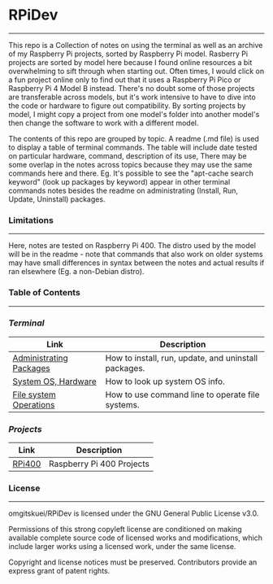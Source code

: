 # RPiDev
---
This repo is a Collection of notes on using the terminal as well as an archive of my Raspberry Pi projects, sorted by Raspberry Pi model.
Rasberry Pi projects are sorted by model here because I found online resources a bit overwhelming to sift through when starting out.
Often times, I would click on a fun project online only to find out that it uses a Raspberry Pi Pico or Raspberry Pi 4 Model B instead.
There's no doubt some of those projects are transferable across models, but it's work intensive to have to dive into the code or hardware to figure out compatibility.
By sorting projects by model, I might copy a project from one model's folder into another model's then change the software to work with a different model.

The contents of this repo are grouped by topic. A readme (.md file) is used to display a table of terminal commands. The table will include date tested on particular hardware, command, description of its use, There may be some overlap in the notes across topics because they may use the same commands here and there. Eg. It's possible to see the "apt-cache search keyword" (look up packages by keyword) appear in other terminal commands notes besides the readme on administrating (Install, Run, Update, Uninstall) packages.

### Limitations
---
Here, notes are tested on Raspberry Pi 400. The distro used by the model will be in the readme - note that commands that also work on older systems may have small differences in syntax between the notes and actual results if ran elsewhere (Eg. a non-Debian distro).

### Table of Contents
---
### _Terminal_
| Link | Description |
| ------ | ------ |
| [Administrating Packages][terminalAdminPackages] | How to install, run, update, and uninstall packages. |
| [System OS, Hardware][terminalSys] | How to look up system OS info. |
| [File system Operations][terminalFileOps] | How to use command line to operate file systems. |

### _Projects_
| Link | Description |
| ------ | ------ |
| [RPi400][rpi400] | Raspberry Pi 400 Projects

### License
---
omgitskuei/RPiDev is licensed under the GNU General Public License v3.0.

Permissions of this strong copyleft license are conditioned on making available complete source code of licensed works and modifications, which include larger works using a licensed work, under the same license. 

Copyright and license notices must be preserved. Contributors provide an express grant of patent rights.

   [rpi400]: <https://github.com/omgitskuei/RPiDev/tree/main/RPi400>
   [terminalAdminPackages]: <https://github.com/omgitskuei/RPiDev/tree/main/terminal/administrating_packages>
   [terminalSys]: <https://github.com/omgitskuei/RPiDev/tree/main/terminal/system>
   [terminalFileOps]: <https://github.com/omgitskuei/RPiDev/tree/main/terminal/operating_file_system>
   
   
